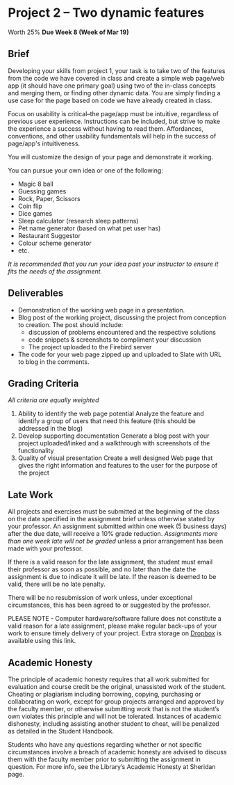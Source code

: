 # Project 2 – Two dynamic features
Worth 25%
**Due Week 8 (Week of Mar 19)**

## Brief

Developing your skills from project 1, your task is to take two of the features from the code we have covered in class and create a simple web page/web app (it should have one primary goal) using two of the in-class concepts and merging them, or finding other dynamic data. You are simply finding a use case for the page based on code we have already created in class. 

Focus on usability is critical–the page/app must be intuitive, regardless of previous user experience. Instructions can be included, but strive to make the experience a success without having to read them. Affordances, conventions, and other usability fundamentals will help in the success of page/app's intuitiveness.

You will customize the design of your page and demonstrate it working.

You can pursue your own idea or one of the following: 

- Magic 8 ball
- Guessing games
- Rock, Paper, Scissors
- Coin flip
- Dice games
- Sleep calculator (research sleep patterns)
- Pet name generator (based on what pet user has)
- Restaurant Suggestor
- Colour scheme generator
- etc.

_It is recommended that you run your idea past your instructor to ensure it fits the needs of the assignment._

## Deliverables

- Demonstration of the working web page in a presentation.
- Blog post of the working project, discussing the project from conception to creation. The post should include:
	- discussion of problems encountered and the respective solutions
	- code snippets & screenshots to compliment your discussion
	- The project uploaded to the Firebird server
- The code for your web page zipped up and uploaded to Slate with URL to blog in the comments.

## Grading Criteria

_All criteria are equally weighted_

1. Ability to identify the web page potential
Analyze the feature and identify a group of users that need this feature (this should be addressed in the blog)
2. Develop supporting documentation 
Generate a blog post with your project uploaded/linked and a walkthrough with screenshots of the functionality 
3. Quality of visual presentation 
Create a well designed Web page that gives the right information and features to the user for the purpose of the project 

## Late Work

All projects and exercises must be submitted at the beginning of the class on the date specified in the assignment brief unless otherwise stated by your professor. An assignment submitted within one week (5 business days) after the due date, will receive a 10% grade reduction. _Assignments more than one week late will not be graded_ unless a prior arrangement has been made with your professor.

If there is a valid reason for the late assignment, the student must email their professor as soon as possible, and no later than the date the assignment is due to indicate it will be late. If the reason is deemed to be valid, there will be no late penalty.

There will be no resubmission of work unless, under exceptional circumstances, this has been agreed to or suggested by the professor.

PLEASE NOTE - Computer hardware/software failure does not constitute a valid reason for a late assignment, please make regular back-ups of your work to ensure timely delivery of your project. Extra storage on [Dropbox](https://db.tt/KtXMYmmi) is available using this link.

## Academic Honesty

The principle of academic honesty requires that all work submitted for evaluation and course credit be the original, unassisted work of the student. Cheating or plagiarism including borrowing, copying, purchasing or collaborating on work, except for group projects arranged and approved by the faculty member, or otherwise submitting work that is not the student’s own violates this principle and will not be tolerated. Instances of academic dishonesty, including assisting another student to cheat, will be penalized as detailed in the Student Handbook.

Students who have any questions regarding whether or not specific circumstances involve a breach of academic honesty are advised to discuss them with the faculty member prior to submitting the assignment in question. For more info, see the Library’s Academic Honesty at Sheridan page.


